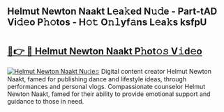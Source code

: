 ## Helmut Newton Naakt L𝚎a𝚔ed N𝚞𝚍e - Part-tAD Vi𝚍𝚎o P𝚑𝚘tos - H𝚘𝚝 O𝚗𝚕yf𝚊ns L𝚎a𝚔s ksfpU

# <h2><a href="http://kf27b2f.oniu.top/?m=Helmut+Newton+Naakt">🔗👉 🔴 Helmut Newton Naakt P𝚑ot𝚘𝚜 V𝚒d𝚎o</a></h2>

[![Helmut Newton Naakt Nu𝚍e𝚜](https://i.imgur.com/0qMVB7G.gif)](http://kf27b2f.oniu.top/?m=Helmut+Newton+Naakt)
Digital content creator Helmut Newton Naakt, famed for publishing dance and lifestyle ideas, through performances and personal vlogs. Compassionate counselor Helmut Newton Naakt, famed for their ability to provide emotional support and guidance to those in need.  
